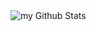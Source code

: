 

<img align="center" src="https://github-readme-stats.vercel.app/api?username=mmleach3&include_all_commits=true&count_private=true&show_icons=true&line_height=20&title_color=f07fb7&icon_color=1124BB&text_color=A1A1A1&bg_color=0,000000,130F40" alt="my Github Stats"/>
